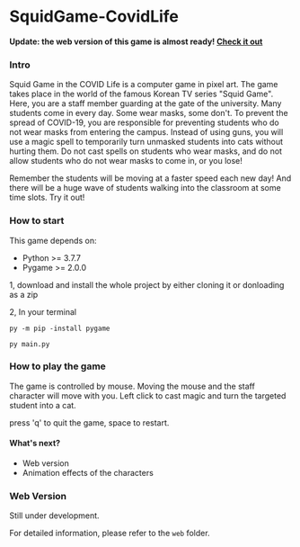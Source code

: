 # SquidGame-CovidLife

**Update: the web version of this game is almost ready! [Check it out](#web)** 

### **Intro**

Squid Game in the COVID Life is a computer game in pixel art. The game takes place in the world of the famous Korean TV series "Squid Game". Here, you are a staff member guarding at the gate of the university. Many students come in every day. Some wear masks, some don't. To prevent the spread of COVID-19, you are responsible for preventing students who do not wear masks from entering the campus. Instead of using guns, you will use a magic spell to temporarily turn unmasked students into cats without hurting them. Do not cast spells on students who wear masks, and do not allow students who do not wear masks to come in, or you lose! 

Remember the students will be moving at a faster speed each new day! And there will be a huge wave of students walking into the classroom at some time slots. Try it out!



### **How to start**  

This game depends on:

- Python >= 3.7.7
- Pygame >= 2.0.0  

1, download and install the whole project by either cloning it or donloading as a zip

2, In your terminal

```
py -m pip -install pygame
```

```
py main.py
```



### **How to play the game**

The game is controlled by mouse. Moving the mouse and the staff character will move with you. Left click to cast magic and turn the targeted student into a cat.

press 'q' to quit the game,  space to restart. 



#### What's next?

- Web version
- Animation effects of the characters



<h3 id="web">Web Version</h3>

Still under development.

For detailed information, please refer to the `web` folder.

